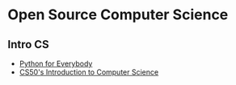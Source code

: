 # Open Source Computer Science

## Intro CS

- [Python for Everybody](/IntroCS/PY4E)
- [CS50's Introduction to Computer Science](/IntroCS/CS50-Intro-CS)
